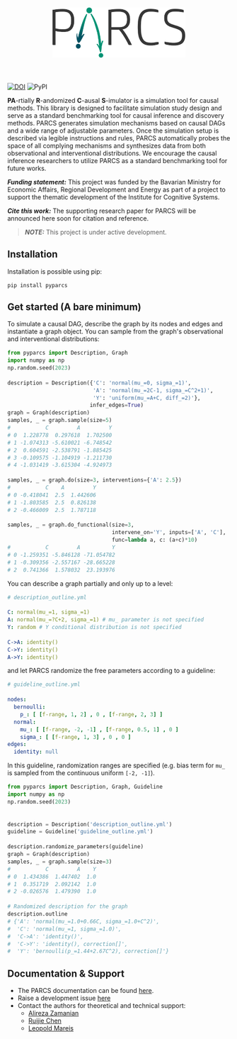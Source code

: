 <h1 align="center">
<img src="https://raw.githubusercontent.com/FraunhoferIKS/parcs/9027c844fb1a46cacfdc55af5f54bf090ba8f707/images/parcs_light.svg" width="300">
</h1><br>



[![DOI](https://zenodo.org/badge/592506885.svg)](https://zenodo.org/badge/latestdoi/592506885)
![PyPI](https://img.shields.io/pypi/v/pyparcs)

**PA**-rtially **R**-andomized **C**-ausal **S**-imulator is a simulation tool for causal 
methods. This library is designed to facilitate simulation study design and serve as a standard 
benchmarking tool for causal inference and discovery methods. PARCS generates simulation 
mechanisms based on causal DAGs and a wide range of adjustable parameters. Once the simulation 
setup is described via legible instructions and rules, PARCS automatically probes the space of 
all complying mechanisms and synthesizes data from both observational and interventional distributions. We encourage the causal inference researchers to utilize PARCS as a standard benchmarking tool for future works.

**_Funding statement:_** This project was funded by the Bavarian Ministry for Economic Affairs, 
Regional Development and 
 Energy as part of a project to support the thematic development of the Institute for Cognitive Systems.

**_Cite this work:_** The supporting research paper for PARCS will be announced here soon for 
citation and reference.

> **_NOTE:_** This project is under active development.

## Installation

Installation is possible using pip:

```commandline
pip install pyparcs
```

## Get started (A bare minimum)

To simulate a causal DAG, describe the graph by its nodes and edges and instantiate a graph object. You can sample from the graph's observational and interventional 
distributions:

```python
from pyparcs import Description, Graph
import numpy as np
np.random.seed(2023)

description = Description({'C': 'normal(mu_=0, sigma_=1)',
                           'A': 'normal(mu_=2C-1, sigma_=C^2+1)',
                           'Y': 'uniform(mu_=A+C, diff_=2)'},
                          infer_edges=True)
graph = Graph(description)
samples, _ = graph.sample(size=5)
#           C         A         Y
# 0  1.228778  0.297618  1.702500
# 1 -1.074313 -5.610021 -6.748542
# 2  0.604591 -2.538791 -1.885425
# 3 -0.109575 -1.104919 -1.211730
# 4 -1.031419 -3.615304 -4.924973

samples, _ = graph.do(size=3, interventions={'A': 2.5})
#           C    A         Y
# 0 -0.418041  2.5  1.442606
# 1 -1.803585  2.5  0.826138
# 2 -0.466009  2.5  1.787118

samples, _ = graph.do_functional(size=3,
                                 intervene_on='Y', inputs=['A', 'C'],
                                 func=lambda a, c: (a+c)*10)
#           C         A          Y
# 0 -1.259351 -5.846128 -71.054782
# 1 -0.309356 -2.557167 -28.665228
# 2  0.741366  1.578032  23.193976
```

You can describe a graph partially and only up to a level:
```yaml
# description_outline.yml

C: normal(mu_=1, sigma_=1)
A: normal(mu_=?C+2, sigma_=1) # mu_ parameter is not specified
Y: random # Y conditional distribution is not specified

C->A: identity()
C->Y: identity()
A->Y: identity()
```

and let PARCS randomize the free parameters according to a guideline:
```yaml
# guideline_outline.yml

nodes:
  bernoulli:
    p_: [ [f-range, 1, 2] , 0 , [f-range, 2, 3] ]
  normal:
    mu_: [ [f-range, -2, -1] , [f-range, 0.5, 1] , 0 ]
    sigma_: [ [f-range, 1, 3] , 0 , 0 ]
edges:
  identity: null
```

In this guideline, randomization ranges are specified (e.g. bias term for `mu_` is sampled 
from the continuous uniform `[-2, -1]`). 
```python
from pyparcs import Description, Graph, Guideline
import numpy as np
np.random.seed(2023)


description = Description('description_outline.yml')
guideline = Guideline('guideline_outline.yml')

description.randomize_parameters(guideline)
graph = Graph(description)
samples, _ = graph.sample(size=3)
#           C         A    Y
# 0  1.434386  1.447402  1.0
# 1  0.351719  2.092142  1.0
# 2 -0.026576  1.479390  1.0

# Randomized description for the graph
description.outline
# {'A': 'normal(mu_=1.0+0.66C, sigma_=1.0+C^2)',
#  'C': 'normal(mu_=1, sigma_=1.0)',
#  'C->A': 'identity()',
#  'C->Y': 'identity(), correction[]',
#  'Y': 'bernoulli(p_=1.44+2.67C^2), correction[]'}

```

## Documentation & Support

- The PARCS documentation can be found [here](https://fraunhoferiks.github.io/parcs/).
- Raise a development issue [here](https://github.com/FraunhoferIKS/parcs/issues)
- Contact the authors for theoretical and technical support:
  - [Alireza Zamanian](mailto:alireza.zamanian@iks.fraunhofer.de)
  - [Ruijie Chen](mailto:ruijie.chen@iks.fraunhofer.de)
  - [Leopold Mareis](mailto:leopold.mareis@iks.fraunhofer.de)